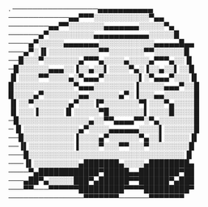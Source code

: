 .
─────────────────▄▄▄▄▄▄▄▄▄▄▄
────────────▄▄▀▀▀░░░░░░░░░░░▀▄▄
────────▄▄▀▀░░░░░░░▄▄▄▄▄▄▄░░░░░▀▄
──────▄▀░░░░░░░░░▄▄▄▄▄▄▄▄▄▄▄░░░░░█
────▄▀░░░░░▄▄▄▄▄▄▄░░░░░░░░░░░▄▄▄▄▄█▄▄
───▄▀░▐▌░░░░░░░░░░▀▀░░░░░░░▀▀░░░░░░█
──█░░░▀░░░░░░░▄▀▀▀▄░░░░▄░░░░▄▀▀▀▄░░▐▌
─█░░░░░░▄▄▄░░▐░░▄░░▌░░░░▀▄░▐░░▄░░▌░░█
▐▌░░░░▀▀░░░░▄░▀▄▄▄▀░░░░░░░▌░▀▄▄▄▀░░░▐▌
█░░░░░░░░░░░░▀▄▄▄░░░░░░░░▐░░░░░▄▄▄▀░░█
█░░░░▄▀░░░░░░░▄▄░░░░░░▄▀░▐░░░▄▄░░░░░░█
▐▌░░▀░░░░░░░▄▀░░░▐▀░░░░░░░▀▌░░░▀▄░░░░█
▐▌░░░▐░░░░░▐▌░░░░░▀█░░░░░░░▌░░░░█░░░░█
─█░░░░░░░░░░░░░░▄░░▀▀▄▄▄▄▀▀░▀▄░░░░░░░█
─▐▌░░░░░░░░░░░▄▀░░░░▄▄▄▄▄▄░░░░▌░░░░░░█
──█░░░░░░░░░░▐░░░░▄▀░░░░░░▀▄░░▌░░░░░▐▌
──▐▌░░░░░░░░░▐░░░░▀░░░▀▀░░░▀░░░░░░░░█
───█░░░░░░░░░░░░░░░░░░░░░░░░░░░░░░░▐▌
───▐▌░░░░░░░░░▄███████▄░░░░▄████████▄
────▀▄████████████▀█████▄▄████████▀██
───▄██▀▄░░░░░███▀▄██████▀▀██████▀▄███
───▀▀───▀▀▀▀▀▀█████████▀▀▀▀█████████▀
───────────────▀▀▀▀▀▀▀──────▀▀▀▀▀▀▀ 